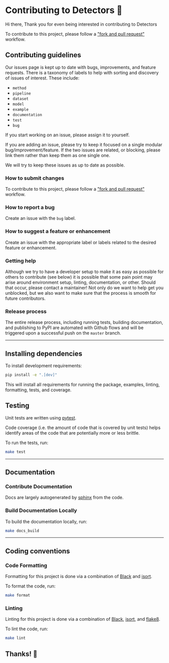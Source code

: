 # Contributing to Detectors 🧐

Hi there, Thank you for even being interested in contributing to Detectors

To contribute to this project, please follow a ["fork and pull request"](https://docs.github.com/en/get-started/quickstart/contributing-to-projects) workflow.

## Contributing guidelines

Our issues page is kept up to date with bugs, improvements, and feature requests. There is a taxonomy of labels to help with sorting and discovery of issues of interest. These include:

- `method`
- `pipeline`
- `dataset`
- `model`
- `example`
- `documentation`
- `test`
- `bug`

If you start working on an issue, please assign it to yourself.

If you are adding an issue, please try to keep it focused on a single modular bug/improvement/feature. If the two issues are related, or blocking, please link them rather than keep them as one single one.

We will try to keep these issues as up to date as possible.

### How to submit changes

To contribute to this project, please follow a ["fork and pull request"](https://docs.github.com/en/get-started/quickstart/contributing-to-projects) workflow.

### How to report a bug

Create an issue with the `bug` label.

### How to suggest a feature or enhancement

Create an issue with the appropriate label or labels related to the desired feature or enhancement.

### Getting help

Although we try to have a developer setup to make it as easy as possible for others to contribute (see below) it is possible that some pain point may arise around environment setup, linting, documentation, or other. Should that occur, please contact a maintainer! Not only do we want to help get you unblocked, but we also want to make sure that the process is smooth for future contributors.

### Release process

The entire release process, including running tests, building documentation, and publishing to PyPI are automated with Github flows and will be triggered upon a successful push on the `master` branch.

---

## Installing dependencies

To install development requirements:

```bash
pip install -e ".[dev]"
```

This will install all requirements for running the package, examples, linting, formatting, tests, and coverage.

## Testing

Unit tests are written using [pytest](https://docs.pytest.org/en/stable/).

Code coverage (i.e. the amount of code that is covered by unit tests) helps identify areas of the code that are potentially more or less brittle.

To run the tests, run:

```bash
make test
```

---

## Documentation

### Contribute Documentation

Docs are largely autogenerated by [sphinx](https://www.sphinx-doc.org/en/master/) from the code.

### Build Documentation Locally

To build the documentation locally, run:

```bash
make docs_build
```

---

## Coding conventions

### Code Formatting

Formatting for this project is done via a combination of [Black](https://black.readthedocs.io/en/stable/) and [isort](https://pycqa.github.io/isort/).

To format the code, run:

```bash
make format
```

### Linting

Linting for this project is done via a combination of [Black](https://black.readthedocs.io/en/stable/), [isort](https://pycqa.github.io/isort/), and [flake8](https://flake8.pycqa.org/en/latest/).

To lint the code, run:

```bash
make lint
```

## Thanks! 🧐

